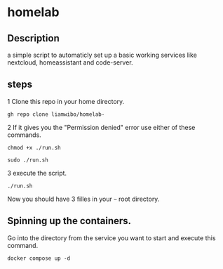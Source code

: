 # homelab
## Description
a simple script to automaticly set up a basic working services like nextcloud, homeassistant and code-server.
## steps
1 Clone this repo in your home directory.
```
gh repo clone liamwibo/homelab-
```
2 If it gives you the "Permission denied" error use either of these commands.
```
chmod +x ./run.sh
```
```
sudo ./run.sh
```
3 execute the script.
```
./run.sh
```
Now you should have 3 filles in your `~` root directory.
## Spinning up the containers.
Go into the directory from the service you want to start and execute this command.
```
docker compose up -d
```

